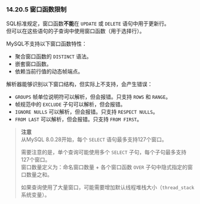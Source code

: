 ### 14.20.5 窗口函数限制

SQL标准规定，窗口函数**不能**在 `UPDATE` 或 `DELETE` 语句中用于更新行。  
但可以在这些语句的子查询中使用窗口函数（用于选择行）。

MySQL不支持以下窗口函数特性：

- 聚合窗口函数的 `DISTINCT` 语法。
- 嵌套窗口函数。
- 依赖当前行值的动态帧端点。

解析器能够识别以下窗口结构，但实际上不支持，会产生错误：

- `GROUPS` 帧单位说明符可以解析，但会报错。只支持 `ROWS` 和 `RANGE`。
- 帧规范中的 `EXCLUDE` 子句可以解析，但会报错。
- `IGNORE NULLS` 可以解析，但会报错。只支持 `RESPECT NULLS`。
- `FROM LAST` 可以解析，但会报错。只支持 `FROM FIRST`。

> **注意**  
> 从MySQL 8.0.28开始，每个 `SELECT` 语句最多支持127个窗口。  
>
> 需要注意的是，单个查询可能使用多个 `SELECT` 子句，每个子句最多支持127个窗口。  
> 窗口数量定义为：命名窗口数量 + 各个窗口函数 `OVER` 子句中隐式指定的窗口数量之和。  
>
> 如果查询使用了大量窗口，可能需要增加默认线程堆栈大小（`thread_stack` 系统变量）。